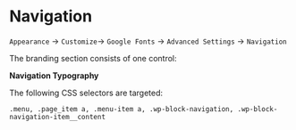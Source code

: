 # Navigation

`Appearance` → `Customize`→ `Google Fonts` → `Advanced Settings` → `Navigation`

The branding section consists of one control:

**Navigation Typography**

The following CSS selectors are targeted:

```
.menu, .page_item a, .menu-item a, .wp-block-navigation, .wp-block-navigation-item__content
```

